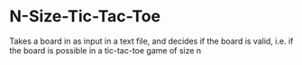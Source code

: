 # N-Size-Tic-Tac-Toe
Takes a board in as input in a text file, and decides if the board is valid, i.e. if the board is possible in a tic-tac-toe game of size n
